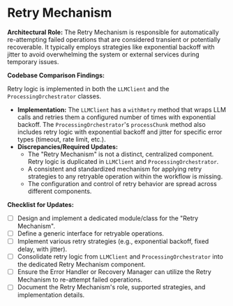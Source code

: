 # Retry Mechanism

**Architectural Role:** The Retry Mechanism is responsible for automatically re-attempting failed operations that are considered transient or potentially recoverable. It typically employs strategies like exponential backoff with jitter to avoid overwhelming the system or external services during temporary issues.

**Codebase Comparison Findings:**

Retry logic is implemented in both the `LLMClient` and the `ProcessingOrchestrator` classes.

*   **Implementation:** The `LLMClient` has a `withRetry` method that wraps LLM calls and retries them a configured number of times with exponential backoff. The `ProcessingOrchestrator`'s `processChunk` method also includes retry logic with exponential backoff and jitter for specific error types (timeout, rate limit, etc.).
*   **Discrepancies/Required Updates:**
    *   The "Retry Mechanism" is not a distinct, centralized component. Retry logic is duplicated in `LLMClient` and `ProcessingOrchestrator`.
    *   A consistent and standardized mechanism for applying retry strategies to any retryable operation within the workflow is missing.
    *   The configuration and control of retry behavior are spread across different components.

**Checklist for Updates:**

*   [ ] Design and implement a dedicated module/class for the "Retry Mechanism".
*   [ ] Define a generic interface for retryable operations.
*   [ ] Implement various retry strategies (e.g., exponential backoff, fixed delay, with jitter).
*   [ ] Consolidate retry logic from `LLMClient` and `ProcessingOrchestrator` into the dedicated Retry Mechanism component.
*   [ ] Ensure the Error Handler or Recovery Manager can utilize the Retry Mechanism to re-attempt failed operations.
*   [ ] Document the Retry Mechanism's role, supported strategies, and implementation details.